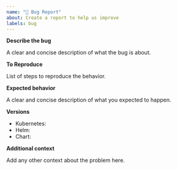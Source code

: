 ```yaml
---
name: "🐛 Bug Report"
about: Create a report to help us improve
labels: bug
---
```


<!--
Never report security issues on GitHub or other public channels (Gitter/Twitter/etc.). Please use our [tracetronic Support Center](https://support.tracetronic.com).
For reporting issues containing NDA relevant information please also use our [tracetronic Support Center](https://support.tracetronic.com).
-->

**Describe the bug**

A clear and concise description of what the bug is about.

**To Reproduce**

List of steps to reproduce the behavior.

**Expected behavior**

A clear and concise description of what you expected to happen.

**Versions**

- Kubernetes:
- Helm:
- Chart:

**Additional context**

Add any other context about the problem here.
